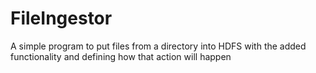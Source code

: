 FileIngestor
============

A simple program to put files from a directory into HDFS with the added functionality and defining how that action will happen
